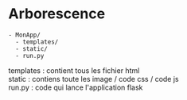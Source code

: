 # Arborescence
```
- MonApp/
  - templates/
  - static/
  - run.py
```

templates : contient tous les fichier html  
static : contiens toute les image / code css / code js  
run.py : code qui lance l'application flask


  
 
